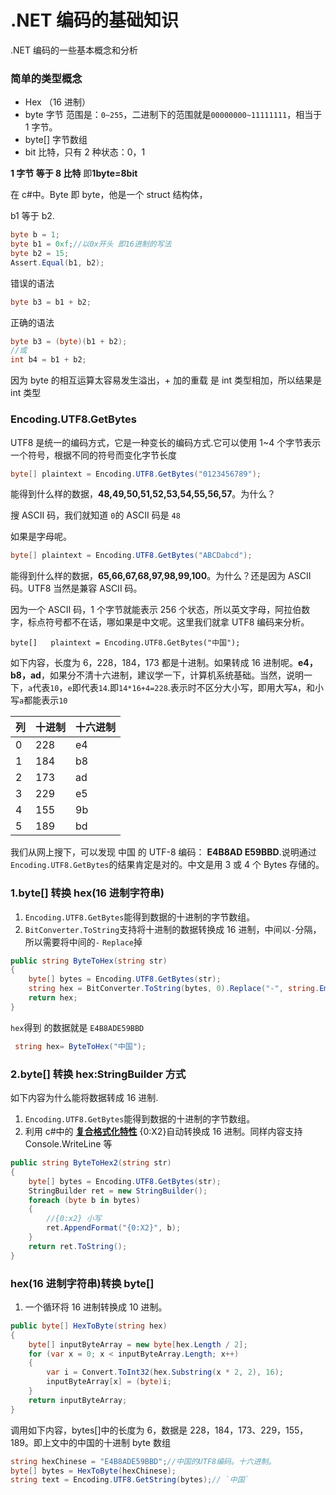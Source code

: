 # .NET 编码的基础知识

.NET 编码的一些基本概念和分析

### 简单的类型概念

- Hex （16 进制）
- byte 字节 范围是：`0~255`，二进制下的范围就是`00000000~11111111`，相当于 1 字节。
- byte[] 字节数组
- bit 比特，只有 2 种状态：0，1

**1 字节 等于 8 比特** 即**1byte=8bit**

在 c#中。Byte 即 byte，他是一个 struct 结构体，

b1 等于 b2.

```cs
byte b = 1;
byte b1 = 0xf;//以0x开头 即16进制的写法
byte b2 = 15;
Assert.Equal(b1, b2);
```

错误的语法

```cs
byte b3 = b1 + b2;
```

正确的语法

```cs
byte b3 = (byte)(b1 + b2);
//或
int b4 = b1 + b2;
```

因为 byte 的相互运算太容易发生溢出，+ 加的重载 是 int 类型相加，所以结果是 int 类型

### Encoding.UTF8.GetBytes

UTF8 是统一的编码方式，它是一种变长的编码方式.它可以使用 1~4 个字节表示一个符号，根据不同的符号而变化字节长度

```cs
byte[] plaintext = Encoding.UTF8.GetBytes("0123456789");
```

能得到什么样的数据，**48,49,50,51,52,53,54,55,56,57**。为什么？

搜 ASCII 码，我们就知道 `0`的 ASCII 码是 `48`

如果是字母呢。

```cs
byte[] plaintext = Encoding.UTF8.GetBytes("ABCDabcd");
```

能得到什么样的数据，**65,66,67,68,97,98,99,100**。为什么？还是因为 ASCII 码。UTF8 当然是兼容 ASCII 码。

因为一个 ASCII 码，1 个字节就能表示 256 个状态，所以英文字母，阿拉伯数字，标点符号都不在话，哪如果是中文呢。这里我们就拿 UTF8 编码来分析。

```
byte[]   plaintext = Encoding.UTF8.GetBytes("中国");
```

如下内容，长度为 6，228，184，173 都是十进制。如果转成 16 进制呢。**e4，b8，ad**，如果分不清十六进制，建议学一下，计算机系统基础。当然，说明一下，`a`代表`10`，`e`即代表`14`.即`14*16+4=228`.表示时不区分大小写，即用大写`A`，和小写`a`都能表示`10`

| 列  | 十进制 | 十六进制 |
| --- | ------ | -------- |
| 0   | 228    | e4       |
| 1   | 184    | b8       |
| 2   | 173    | ad       |
| 3   | 229    | e5       |
| 4   | 155    | 9b       |
| 5   | 189    | bd       |

我们从网上搜下，可以发现 中国 的 UTF-8 编码： **E4B8AD E59BBD**.说明通过`Encoding.UTF8.GetBytes`的结果肯定是对的。中文是用 3 或 4 个 Bytes 存储的。

### 1.byte[] 转换 hex(16 进制字符串)

1. `Encoding.UTF8.GetBytes`能得到数据的十进制的字节数组。
2. `BitConverter.ToString`支持将十进制的数据转换成 16 进制，中间以`-`分隔，所以需要将中间的`-` `Replace`掉

```cs
public string ByteToHex(string str)
{
    byte[] bytes = Encoding.UTF8.GetBytes(str);
    string hex = BitConverter.ToString(bytes, 0).Replace("-", string.Empty);
    return hex;
}
```

`hex`得到 的数据就是 `E4B8ADE59BBD`

```cs
 string hex= ByteToHex("中国");
```

### 2.byte[] 转换 hex:StringBuilder 方式

如下内容为什么能将数据转成 16 进制.

1. `Encoding.UTF8.GetBytes`能得到数据的十进制的字节数组。
2. 利用 c#中的 **[复合格式化特性](https://docs.microsoft.com/zh-cn/dotnet/standard/base-types/composite-formatting)** {0:X2}自动转换成 16 进制。同样内容支持 Console.WriteLine 等

```cs
public string ByteToHex2(string str)
{
    byte[] bytes = Encoding.UTF8.GetBytes(str);
    StringBuilder ret = new StringBuilder();
    foreach (byte b in bytes)
    {
        //{0:x2} 小写
        ret.AppendFormat("{0:X2}", b);
    }
    return ret.ToString();
}
```

### hex(16 进制字符串)转换 byte[]

1. 一个循环将 16 进制转换成 10 进制。

```cs
public byte[] HexToByte(string hex)
{
    byte[] inputByteArray = new byte[hex.Length / 2];
    for (var x = 0; x < inputByteArray.Length; x++)
    {
        var i = Convert.ToInt32(hex.Substring(x * 2, 2), 16);
        inputByteArray[x] = (byte)i;
    }
    return inputByteArray;
}
```

调用如下内容，bytes[]中的长度为 6，数据是 228，184，173、229，155，189。即上文中的中国的十进制 byte 数组

```cs
string hexChinese = "E4B8ADE59BBD";//中国的UTF8编码。十六进制。
byte[] bytes = HexToByte(hexChinese);
string text = Encoding.UTF8.GetString(bytes);// `中国`
```
